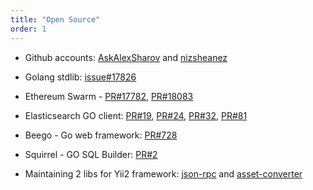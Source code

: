 ```yaml
---
title: "Open Source"
order: 1
---
```


* Github accounts: [AskAlexSharov](http://github.com/AskAlexSharov) and [nizsheanez](http://github.com/nizsheanez)

* Golang stdlib: 
[issue#17826](https://github.com/golang/go/issues/17826)

* Ethereum Swarm - 
[PR#17782](https://github.com/ethereum/go-ethereum/pull/17782), 
[PR#18083](https://github.com/ethereum/go-ethereum/pull/18083)

* Elasticsearch GO client: 
[PR#19](https://github.com/olivere/elastic/pull/19), 
[PR#24](https://github.com/olivere/elastic/pull/24),
[PR#32](https://github.com/olivere/elastic/pull/32),
[PR#81](https://github.com/olivere/elastic/pull/81)

* Beego - Go web framework: 
[PR#728](https://github.com/astaxie/beego/pull/728)

* Squirrel - GO SQL Builder: 
[PR#2](https://github.com/yvasiyarov/squirrel/pull/2)

* Maintaining 2 libs for Yii2 framework: 
[json-rpc](https://github.com/nizsheanez/yii2-json-rpc) and 
[asset-converter](https://github.com/nizsheanez/yii2-asset-converter)